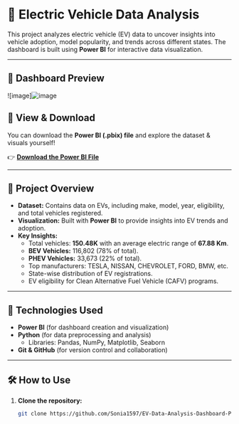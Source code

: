 # 🚗 Electric Vehicle Data Analysis  

This project analyzes electric vehicle (EV) data to uncover insights into vehicle adoption, model popularity, and trends across different states. The dashboard is built using **Power BI** for interactive data visualization.  

---

## 📸 Dashboard Preview  
![image]![image](https://github.com/user-attachments/assets/d3c6ff2a-ea92-43ed-b624-b8be1999ef54)


## 🔗 View & Download  
You can download the **Power BI (.pbix) file** and explore the dataset & visuals yourself!  

👉 **[Download the Power BI File](https://github.com/Sonia1597/EV-Data-Analysis-Dashboard-Power-BI/blob/main/EV%20Assignment.pbix)**  

---

## 📂 Project Overview  
- **Dataset:** Contains data on EVs, including make, model, year, eligibility, and total vehicles registered.  
- **Visualization:** Built with **Power BI** to provide insights into EV trends and adoption.  
- **Key Insights:**  
  - Total vehicles: **150.48K** with an average electric range of **67.88 Km**.  
  - **BEV Vehicles:** 116,802 (78% of total).  
  - **PHEV Vehicles:** 33,673 (22% of total).  
  - Top manufacturers: TESLA, NISSAN, CHEVROLET, FORD, BMW, etc.  
  - State-wise distribution of EV registrations.  
  - EV eligibility for Clean Alternative Fuel Vehicle (CAFV) programs.  

---

## 🚀 Technologies Used  
- **Power BI** (for dashboard creation and visualization)  
- **Python** (for data preprocessing and analysis)  
  - Libraries: Pandas, NumPy, Matplotlib, Seaborn  
- **Git & GitHub** (for version control and collaboration)  

---

## 🛠️ How to Use  
1. **Clone the repository:**  
   ```bash
   git clone https://github.com/Sonia1597/EV-Data-Analysis-Dashboard-Power-BI.git
